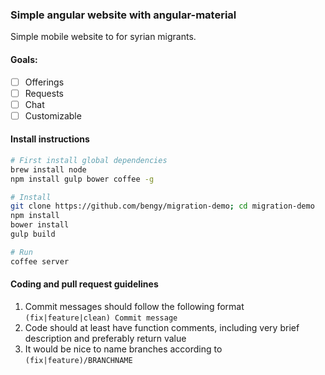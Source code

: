### Simple angular website with angular-material
Simple mobile website to for syrian migrants.

#### Goals: 
- [ ] Offerings
- [ ] Requests
- [ ] Chat
- [ ] Customizable

#### Install instructions
```bash
# First install global dependencies
brew install node
npm install gulp bower coffee -g 

# Install 
git clone https://github.com/bengy/migration-demo; cd migration-demo
npm install
bower install
gulp build

# Run 
coffee server
```


#### Coding and pull request guidelines
1. Commit messages should follow the following format `(fix|feature|clean) Commit message`
2. Code should at least have function comments, including very brief description and preferably return value
3. It would be nice to name branches according to `(fix|feature)/BRANCHNAME`
